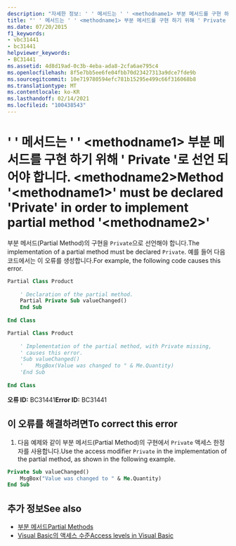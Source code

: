 ```yaml
---
description: "자세한 정보: ' ' 메서드는 ' ' <methodname1> 부분 메서드를 구현 하기 위해 ' Private '로 선언 되어야 합니다. <methodname2>"
title: "' ' 메서드는 ' ' <methodname1> 부분 메서드를 구현 하기 위해 ' Private '로 선언 되어야 합니다. <methodname2>"
ms.date: 07/20/2015
f1_keywords:
- vbc31441
- bc31441
helpviewer_keywords:
- BC31441
ms.assetid: 4d8d19ad-0c3b-4eba-ada8-2cfa6ae795c4
ms.openlocfilehash: 8f5e7bb5ee6fe04fbb70d23427313a9dce7fde9b
ms.sourcegitcommit: 10e719780594efc781b15295e499c66f316068b8
ms.translationtype: MT
ms.contentlocale: ko-KR
ms.lasthandoff: 02/14/2021
ms.locfileid: "100438543"
---
```

# <a name="method-methodname1-must-be-declared-private-in-order-to-implement-partial-method-methodname2"></a><span data-ttu-id="1b444-103">' ' 메서드는 ' ' \<methodname1> 부분 메서드를 구현 하기 위해 ' Private '로 선언 되어야 합니다. \<methodname2></span><span class="sxs-lookup"><span data-stu-id="1b444-103">Method '\<methodname1>' must be declared 'Private' in order to implement partial method '\<methodname2>'</span></span>

<span data-ttu-id="1b444-104">부분 메서드(Partial Method)의 구현을 `Private`으로 선언해야 합니다.</span><span class="sxs-lookup"><span data-stu-id="1b444-104">The implementation of a partial method must be declared `Private`.</span></span> <span data-ttu-id="1b444-105">예를 들어 다음 코드에서는 이 오류를 생성합니다.</span><span class="sxs-lookup"><span data-stu-id="1b444-105">For example, the following code causes this error.</span></span>  
  
```vb  
Partial Class Product  
  
    ' Declaration of the partial method.  
    Partial Private Sub valueChanged()  
    End Sub  
  
End Class  
```  
  
```vb  
Partial Class Product  
  
    ' Implementation of the partial method, with Private missing,
    ' causes this error.
    'Sub valueChanged()  
    '    MsgBox(Value was changed to " & Me.Quantity)  
    'End Sub  
  
End Class  
```  
  
 <span data-ttu-id="1b444-106">**오류 ID:** BC31441</span><span class="sxs-lookup"><span data-stu-id="1b444-106">**Error ID:** BC31441</span></span>  
  
## <a name="to-correct-this-error"></a><span data-ttu-id="1b444-107">이 오류를 해결하려면</span><span class="sxs-lookup"><span data-stu-id="1b444-107">To correct this error</span></span>  
  
1. <span data-ttu-id="1b444-108">다음 예제와 같이 부분 메서드(Partial Method)의 구현에서 `Private` 액세스 한정자를 사용합니다.</span><span class="sxs-lookup"><span data-stu-id="1b444-108">Use the access modifier `Private` in the implementation of the partial method, as shown in the following example.</span></span>  
  
```vb  
Private Sub valueChanged()  
    MsgBox("Value was changed to " & Me.Quantity)  
End Sub  
```  
  
## <a name="see-also"></a><span data-ttu-id="1b444-109">추가 정보</span><span class="sxs-lookup"><span data-stu-id="1b444-109">See also</span></span>

- [<span data-ttu-id="1b444-110">부분 메서드</span><span class="sxs-lookup"><span data-stu-id="1b444-110">Partial Methods</span></span>](../programming-guide/language-features/procedures/partial-methods.md)
- [<span data-ttu-id="1b444-111">Visual Basic의 액세스 수준</span><span class="sxs-lookup"><span data-stu-id="1b444-111">Access levels in Visual Basic</span></span>](../programming-guide/language-features/declared-elements/access-levels.md)

